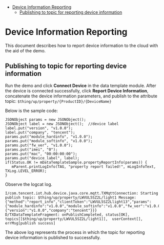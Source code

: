 * [Device Information Reporting](#Device-Information-Reporting)
  * [Publishing to topic for reporting device information](#Publishing-to-topic-for-reporting-device-information)

# Device Information Reporting

This document describes how to report device information to the cloud with the aid of the demo.

## Publishing to topic for reporting device information 

Run the demo and click **Connect Device** in the data template module. After the device is connected successfully, click **Report Device Information**, concatenate the device information parameters, and publish to the attribute topic:
`$thing/up/property/{ProductID}/{DeviceName}` 

Below is the sample code:
```
JSONObject params = new JSONObject();
JSONObject label = new JSONObject();  //device label
label.put("version", "v1.0.0");
label.put("company", "tencent");
params.put("module_hardinfo", "v1.0.0");
params.put("module_softinfo", "v1.0.0");
params.put("fw_ver", "v1.0.0");
params.put("imei", "0");
params.put("mac", "00:00:00:00");
params.put("device_label", label);
if(Status.OK != mDataTemplateSample.propertyReportInfo(params)) {
   mParent.printLogInfo(TAG, "property report failed!", mLogInfoText, TXLog.LEVEL_ERROR);
}
```

Observe the logcat log.
```
I/com.tencent.iot.hub.device.java.core.mqtt.TXMqttConnection: Starting publish topic: $thing/up/property/LWVUL5SZ2L/light1 Message: {"method":"report_info","clientToken":"LWVUL5SZ2Llight13","params":{"module_hardinfo":"v1.0.0","module_softinfo":"v1.0.0","fw_ver":"v1.0.0","imei":"0","mac":"00:00:00:00","device_label":{"version":"v1.0.0","company":"tencent"}}}
D/TXDataTemplateFragment: onPublishCompleted, status[OK], topics[[$thing/up/property/LWVUL5SZ2L/light1]],  userContext[], errMsg[publish success]
```
The above log represents the process in which the topic for reporting device information is published to successfully.

